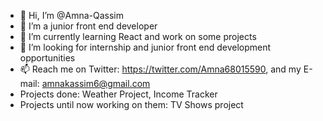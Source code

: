 - 👋 Hi, I’m @Amna-Qassim
- 👀 I’m a junior front end developer
- 🌱 I’m currently learning React and work on some projects
- 💞️ I’m looking for internship and junior front end development opportunities
- 📫 Reach me on Twitter: https://twitter.com/Amna68015590, and my E-mail: amnakassim6@gmail.com
- Projects done: Weather Project, Income Tracker
- Projects until now working on them: TV Shows project

<!---
Amna-Qassim/Amna-Qassim is a ✨ special ✨ repository because its `README.md` (this file) appears on your GitHub profile.
You can click the Preview link to take a look at your changes.
--->

